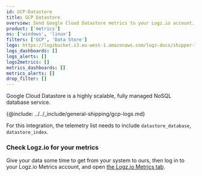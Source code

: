 ```yaml
---
id: GCP-Datastore
title: GCP Datastore
overview: Send Google Cloud Datastore metrics to your Logz.io account.
product: ['metrics']
os: ['windows', 'linux']
filters: ['GCP', 'Data Store']
logo: https://logzbucket.s3.eu-west-1.amazonaws.com/logz-docs/shipper-logos/gcpdatastore.png
logs_dashboards: []
logs_alerts: []
logs2metrics: []
metrics_dashboards: []
metrics_alerts: []
drop_filter: []
---
```




Google Cloud Datastore is a highly scalable, fully managed NoSQL database service. 


{@include: ../../_include/general-shipping/gcp-logs.md}  

For this integration, the telemetry list needs to include `datastore_database`, `datastore_index`.

### Check Logz.io for your metrics

Give your data some time to get from your system to ours, then log in to your Logz.io Metrics account, and open [the Logz.io Metrics tab](https://app.logz.io/#/dashboard/metrics/).
